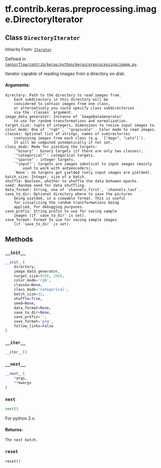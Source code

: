 <div itemscope itemtype="http://developers.google.com/ReferenceObject">
<meta itemprop="name" content="tf.contrib.keras.preprocessing.image.DirectoryIterator" />
<meta itemprop="property" content="__init__"/>
<meta itemprop="property" content="__iter__"/>
<meta itemprop="property" content="__next__"/>
<meta itemprop="property" content="next"/>
<meta itemprop="property" content="reset"/>
</div>

# tf.contrib.keras.preprocessing.image.DirectoryIterator

## Class `DirectoryIterator`

Inherits From: [`Iterator`](../../../../../tf/contrib/keras/preprocessing/image/Iterator.md)



Defined in [`tensorflow/contrib/keras/python/keras/preprocessing/image.py`](https://www.tensorflow.org/code/tensorflow/contrib/keras/python/keras/preprocessing/image.py).

Iterator capable of reading images from a directory on disk.

#### Arguments:

    directory: Path to the directory to read images from.
        Each subdirectory in this directory will be
        considered to contain images from one class,
        or alternatively you could specify class subdirectories
        via the `classes` argument.
    image_data_generator: Instance of `ImageDataGenerator`
        to use for random transformations and normalization.
    target_size: tuple of integers, dimensions to resize input images to.
    color_mode: One of `"rgb"`, `"grayscale"`. Color mode to read images.
    classes: Optional list of strings, names of sudirectories
        containing images from each class (e.g. `["dogs", "cats"]`).
        It will be computed automatically if not set.
    class_mode: Mode for yielding the targets:
        `"binary"`: binary targets (if there are only two classes),
        `"categorical"`: categorical targets,
        `"sparse"`: integer targets,
        `"input"`: targets are images identical to input images (mainly
            used to work with autoencoders),
        `None`: no targets get yielded (only input images are yielded).
    batch_size: Integer, size of a batch.
    shuffle: Boolean, whether to shuffle the data between epochs.
    seed: Random seed for data shuffling.
    data_format: String, one of `channels_first`, `channels_last`.
    save_to_dir: Optional directory where to save the pictures
        being yielded, in a viewable format. This is useful
        for visualizing the random transformations being
        applied, for debugging purposes.
    save_prefix: String prefix to use for saving sample
        images (if `save_to_dir` is set).
    save_format: Format to use for saving sample images
        (if `save_to_dir` is set).

## Methods

<h3 id="__init__"><code>__init__</code></h3>

``` python
__init__(
    directory,
    image_data_generator,
    target_size=(256, 256),
    color_mode='rgb',
    classes=None,
    class_mode='categorical',
    batch_size=32,
    shuffle=True,
    seed=None,
    data_format=None,
    save_to_dir=None,
    save_prefix='',
    save_format='png',
    follow_links=False
)
```



<h3 id="__iter__"><code>__iter__</code></h3>

``` python
__iter__()
```



<h3 id="__next__"><code>__next__</code></h3>

``` python
__next__(
    *args,
    **kwargs
)
```



<h3 id="next"><code>next</code></h3>

``` python
next()
```

For python 2.x.

#### Returns:

    The next batch.

<h3 id="reset"><code>reset</code></h3>

``` python
reset()
```





